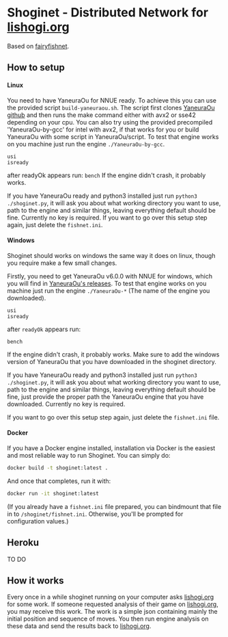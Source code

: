 # Shoginet - Distributed Network for [lishogi.org](https://lishogi.org/)

Based on [fairyfishnet](https://github.com/gbtami/fairyfishnet).

## How to setup

#### Linux

You need to have YaneuraOu for NNUE ready. To achieve this you can use the provided script `build-yaneuraou.sh`. The script first clones [YaneuraOu github](https://github.com/yaneurao/YaneuraOu) and then runs the make command either with avx2 or sse42 depending on your cpu.
You can also try using the provided precompiled 'YaneuraOu-by-gcc' for intel with avx2, if that works for you or build YaneuraOu with some script in YaneuraOu/script.
To test that engine works on you machine just run the engine `./YaneuraOu-by-gcc`.

```
usi
isready
```
after readyOk appears run:
`bench`
If the engine didn't crash, it probably works.

If you have YaneuraOu ready and python3 installed just run `python3 ./shoginet.py`, it will ask you about what working directory you want to use, path to the engine and similar things, leaving everything default should be fine. Currently no key is required.
If you want to go over this setup step again, just delete the `fishnet.ini`.

#### Windows

Shoginet should works on windows the same way it does on linux, though you require make a few small changes.

Firstly, you need to get YaneuraOu v6.0.0 with NNUE for windows, which you will find in [YaneuraOu's releases](https://github.com/yaneurao/YaneuraOu/releases). To test that engine works on you machine just run the engine `./YaneuraOu-*` (The name of the engine you downloaded). 
```
usi
isready
```
after `readyOk` appears run: 
```
bench
```
If the engine didn't crash, it probably works. Make sure to add the windows version of YaneuraOu that you have downloaded in the shoginet directory.

If you have YaneuraOu ready and python3 installed just run `python3 ./shoginet.py`, it will ask you about what working directory you want to use, path to the engine and similar things, leaving everything default should be fine, just provide the proper path the YaneuraOu engine that you have downloaded. Currently no key is required.

If you want to go over this setup step again, just delete the `fishnet.ini` file.

#### Docker

If you have a Docker engine installed, installation via Docker is the easiest
and most reliable way to run Shoginet. You can simply do:

```bash
docker build -t shoginet:latest .
```

And once that completes, run it with:

```bash
docker run -it shoginet:latest
```

(If you already have a `fishnet.ini` file prepared, you can bindmount that file
in to `/shoginet/fishnet.ini`. Otherwise, you'll be prompted for configuration 
values.)

## Heroku

TO DO

## How it works

Every once in a while shoginet running on your computer asks [lishogi.org](https://lishogi.org/) for some work. If someone requested analysis of their game on [lishogi.org](https://lishogi.org/), you may receive this work. The work is a simple json containing mainly the initial position and sequence of moves. You then run engine analysis on these data and send the results back to [lishogi.org](https://lishogi.org/).